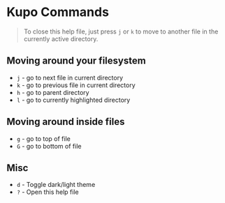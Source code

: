 # Kupo Commands

> To close this help file, just press `j` or `k` to move to another file
> in the currently active directory.

## Moving around your filesystem

* `j` - go to next file in current directory
* `k` - go to previous file in current directory
* `h` - go to parent directory
* `l` - go to currently highlighted directory

## Moving around inside files

* `g` - go to top of file
* `G` - go to bottom of file

## Misc

* `d` - Toggle dark/light theme
* `?` - Open this help file
